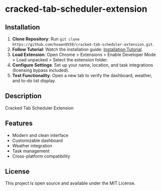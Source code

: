 # cracked-tab-scheduler-extension

## Installation
1. **Clone Repository**: Run `git clone https://github.com/hoaan9559/cracked-tab-scheduler-extension.git`.
2. **Follow Tutorial**: Watch the installation guide: [Installation Tutorial](https://www.youtube.com/watch?v=yVvvA8kaIuk).
3. **Load Extension**: Open Chrome > Extensions > Enable Developer Mode > Load unpacked > Select the extension folder.
4. **Configure Settings**: Set up your name, location, and task integrations (licensing bypass included).
5. **Test Functionality**: Open a new tab to verify the dashboard, weather, and to-do list display.

## Description
Cracked Tab Scheduler Extension

## Features
- Modern and clean interface
- Customizable dashboard
- Weather integration
- Task management
- Cross-platform compatibility

## License
This project is open source and available under the MIT License.